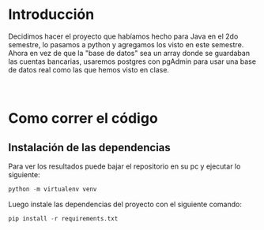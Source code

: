 # Introducción

Decidimos hacer el proyecto que habíamos hecho para Java en el 2do semestre, lo pasamos a python y agregamos los visto en este semestre. Ahora en vez de que la "base de datos" sea un array donde se guardaban las cuentas bancarias, usaremos postgres con pgAdmin para usar una base de datos real como las que hemos visto en clase.
<br>
<br>
<br>

# Como correr el código

## Instalación de las dependencias
Para ver los resultados puede bajar el repositorio en su pc y ejecutar lo siguiente:

```python
python -m virtualenv venv
```

Luego instale las dependencias del proyecto con el siguiente comando:

```python
pip install -r requirements.txt
```

